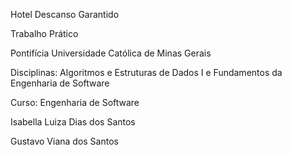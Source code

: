 Hotel Descanso Garantido

Trabalho Prático 

Pontifícia Universidade Católica de Minas Gerais

Disciplinas: Algoritmos e Estruturas de Dados I e Fundamentos da Engenharia de Software

Curso: Engenharia de Software

Isabella Luiza Dias dos Santos

Gustavo Viana dos Santos

